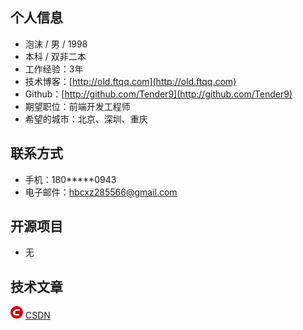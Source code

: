 ## 个人信息

- 泡沫 / 男 / 1998
- 本科 / 双非二本
- 工作经验：3年
- 技术博客：[http://old.ftqq.com](http://old.ftqq.com)
- Github：[http://github.com/Tender9](http://github.com/Tender9)
- 期望职位：前端开发工程师
- 希望的城市：北京、深圳、重庆

## 联系方式

- 手机：180*****0943
- 电子邮件：hbcxz285566@gmail.com

## 开源项目
   - 无

## 技术文章

<svg style="display: inline-block;" t="1714831468614" class="icon" viewBox="0 0 1024 1024" version="1.1" xmlns="http://www.w3.org/2000/svg" p-id="3804" width="20" height="20"><path d="M512 0c282.784 0 512 229.216 512 512s-229.216 512-512 512S0 794.784 0 512 229.216 0 512 0z m189.952 752l11.2-108.224c-31.904 9.536-100.928 16.128-147.712 16.128-134.464 0-205.728-47.296-195.328-146.304 11.584-110.688 113.152-145.696 232.64-145.696 54.784 0 122.432 8.8 151.296 18.336L768 272.704C724.544 262.24 678.272 256 599.584 256c-203.2 0-388.704 94.88-406.4 263.488C178.336 660.96 303.584 768 535.616 768c80.672 0 138.464-6.432 166.336-16z" fill="#CE000D" p-id="3805"></path></svg> [CSDN](https://blog.csdn.net/qq_21115481)


